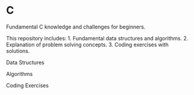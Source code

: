 # C

Fundamental C knowledge and challenges for beginners.

This repository includes: 1. Fundamental data structures and algorithms. 2. Explanation of problem solving concepts. 3. Coding exercises with solutions.

Data Structures

Algorithms

Coding Exercises
